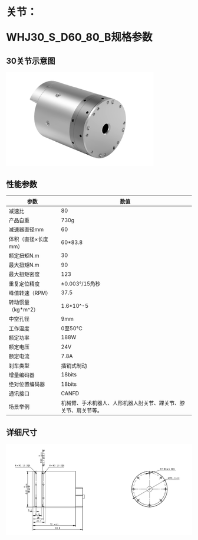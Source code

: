 # <p class="hidden">关节：</p>WHJ30_S_D60_80_B规格参数

## 30关节示意图

<div align="left"> <img src="../WHJ30_S_D60_80_B/30-2.png" width = 400 /> </div>


## 性能参数

| 参数 | 数值 |
| --- | --- |
| 减速比 | 80 |
| 产品自重 | 730g |
| 减速器直径mm | 60 |
| 体积（直径×长度mm） | 60*83.8 |
| 额定扭矩N.m | 30 |
| 最大扭矩N.m | 90 |
| 最大扭矩密度 | 123 |
| 重复定位精度 | ±0.003°/15角秒 |
| 峰值转速（RPM） | 37.5 |
| 转动惯量（kg*m^2） | 1.6*10^-5 |
| 中空孔径 | 9mm |
| 工作温度 | 0至50℃ |
| 额定功率 | 188W |
| 额定电压 | 24V |
| 额定电流 | 7.8A |
| 刹车类型 | 插销式制动 |
| 增量编码器 | 18bits |
| 绝对位置编码器 | 18bits |
| 通讯接口 | CANFD |
| 场景举例 | 机械臂、手术机器人、人形机器人肘关节、踝关节、脖关节、肩关节等。 |

## 详细尺寸

![alt text](<CleanShot 2024-08-21 at 18.17.31.png>)